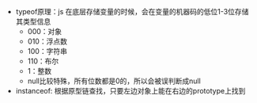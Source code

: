 - typeof原理：js 在底层存储变量的时候，会在变量的机器码的低位1-3位存储其类型信息
  - 000：对象
  - 010：浮点数
  - 100：字符串
  - 110：布尔
  - 1：整数
  - null比较特殊，所有位数都是0的，所以会被误判断成null
- instanceof: 根据原型链查找，只要左边对象上能在右边的prototype上找到